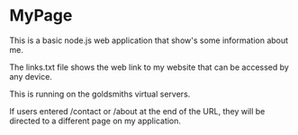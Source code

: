 # MyPage

This is a basic node.js web application that show's some information about me.

The links.txt file shows the web link to my website that can be accessed by any device. 

This is running on the goldsmiths virtual servers. 

If users entered /contact or /about at the end of the URL, they will be directed to a different page on my application. 

